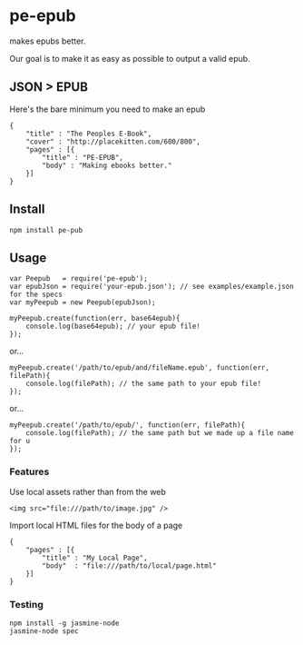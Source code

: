 # pe-epub

makes epubs better.  

Our goal is to make it as easy as possible to output a valid epub. 

## JSON > EPUB
Here's the bare minimum you need to make an epub

	{
		"title" : "The Peoples E-Book",
		"cover" : "http://placekitten.com/600/800",
		"pages" : [{
			"title" : "PE-EPUB",
			"body" : "Making ebooks better."
		}]
	}
	
## Install	
	npm install pe-pub
	
## Usage
	var Peepub   = require('pe-epub');
	var epubJson = require('your-epub.json'); // see examples/example.json for the specs
	var myPeepub = new Peepub(epubJson);
	
	myPeepub.create(function(err, base64epub){
		console.log(base64epub); // your epub file!
	});

or...

	myPeepub.create('/path/to/epub/and/fileName.epub', function(err, filePath){
		console.log(filePath); // the same path to your epub file!
	});

or...

	myPeepub.create('/path/to/epub/', function(err, filePath){
		console.log(filePath); // the same path but we made up a file name for u
	});

### Features

Use local assets rather than from the web

 	<img src="file:///path/to/image.jpg" />

Import local HTML files for the body of a page

    {
		"pages" : [{
			"title" : "My Local Page",
			"body"  : "file:///path/to/local/page.html"
		}]
	}

### Testing
	npm install -g jasmine-node
	jasmine-node spec